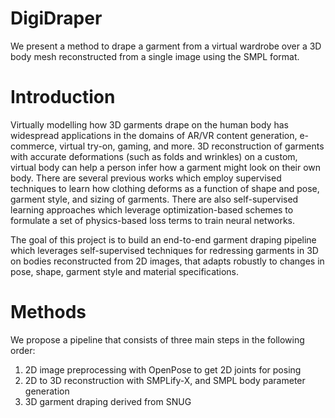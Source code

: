 # DigiDraper
We present a method to drape a garment from a virtual wardrobe over a 3D body mesh reconstructed from a single image using the SMPL format.

# Introduction
Virtually modelling how 3D garments drape on the human body has widespread applications in the
domains of AR/VR content generation, e-commerce, virtual try-on, gaming, and more.
3D reconstruction of garments with accurate deformations (such as folds and wrinkles) on a custom,
virtual body can help a person infer how a garment might look on their own body. There are several
previous works which employ supervised techniques to learn how clothing deforms as a function of
shape and pose, garment style, and sizing of garments. There are also self-supervised learning
approaches which leverage optimization-based schemes to formulate a set of physics-based loss terms
to train neural networks. 

The goal of this project is to build an end-to-end garment draping pipeline which leverages
self-supervised techniques for redressing garments in 3D on bodies reconstructed from 2D images,
that adapts robustly to changes in pose, shape, garment style and material specifications.

# Methods
We propose a pipeline that consists of three main steps in the following order:
1. 2D image preprocessing with OpenPose to get 2D joints for posing
2. 2D to 3D reconstruction with SMPLify-X, and SMPL body parameter generation
3. 3D garment draping derived from SNUG
